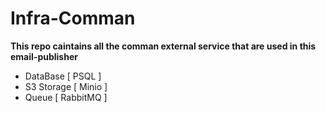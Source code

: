 # Infra-Comman

<b>This repo caintains all the comman external service that are used in this email-publisher</b>

- DataBase [ PSQL ]
- S3 Storage [ Minio ]
- Queue [ RabbitMQ ]